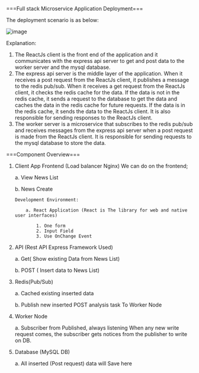===Full stack Microservice Application Deployment===

The deployment scenario is as below:


![image](https://github.com/panthajan/fullstack-devops-test/assets/19544130/a3303e00-cfb7-48c5-aaae-73a471e9fd2a)



Explanation:

  1.  The ReactJs client is the front end of the application and it communicates with the express api server to get and post data to the worker server and the mysql database.
  2.  The express api server is the middle layer of the application. When it receives a post request from the ReactJs client, it publishes a message to the redis pub/sub. When it receives a get request from the ReactJs client, it checks the redis cache for the data. If the data is not in the redis cache, it sends a request to the database to get the data and caches the data in the redis cache for future requests. If the data is in the redis cache, it sends the data to the ReactJs client. It is also responsible for sending responses to the ReactJs client.
  3.  The worker server is a microservice that subscribes to the redis pub/sub and receives messages from the express api server when a post request is made from the ReactJs client. It is responsible for sending requests to the mysql database to store the data.


===Component Overview===

1.  Client App Frontend (Load balancer Nginx)
    We can do on the frontend;
    
    a. View News List
    
    b. News Create

        Development Environment:

            a. React Application (React is The library for web and native user interfaces)

                1. One form
                2. Input Field
                3. Use OnChange Event

3.  API (Rest API Express Framework Used)

    a. Get( Show existing Data from News List)

    b. POST ( Insert data to News List)

4.  Redis(Pub/Sub)

    a. Cached existing inserted data

    b. Publish new inserted POST analysis task To Worker Node

5.  Worker Node

    a. Subscriber from Published, always listening When any new write request comes, the subscriber gets notices from the publisher to write on DB.

6.  Database (MySQL DB)

    a. All inserted (Post request) data will Save here
